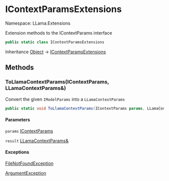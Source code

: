 # IContextParamsExtensions

Namespace: LLama.Extensions

Extension methods to the IContextParams interface

```csharp
public static class IContextParamsExtensions
```

Inheritance [Object](https://docs.microsoft.com/en-us/dotnet/api/system.object) → [IContextParamsExtensions](./llama.extensions.icontextparamsextensions.md)

## Methods

### **ToLlamaContextParams(IContextParams, LLamaContextParams&)**

Convert the given `IModelParams` into a `LLamaContextParams`

```csharp
public static void ToLlamaContextParams(IContextParams params, LLamaContextParams& result)
```

#### Parameters

`params` [IContextParams](./llama.abstractions.icontextparams.md)<br>

`result` [LLamaContextParams&](./llama.native.llamacontextparams&.md)<br>

#### Exceptions

[FileNotFoundException](https://docs.microsoft.com/en-us/dotnet/api/system.io.filenotfoundexception)<br>

[ArgumentException](https://docs.microsoft.com/en-us/dotnet/api/system.argumentexception)<br>
